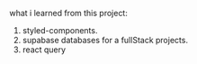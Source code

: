 what i learned from this project:

1. styled-components.
2. supabase databases for a fullStack projects.
3. react query
